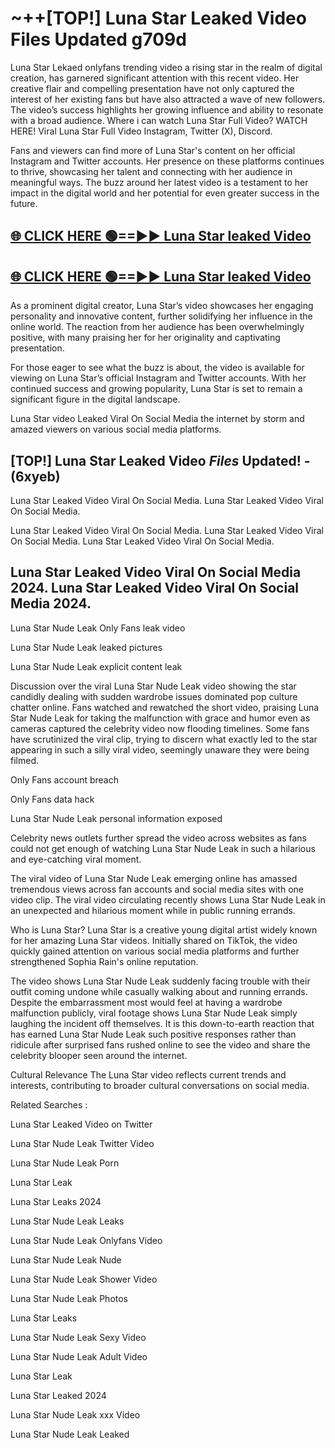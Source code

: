 # ~++[TOP!] Luna Star Leaked Video Files Updated g709d

 Luna Star Lekaed onlyfans trending video a rising star in the realm of digital creation, has garnered significant attention with this recent video. Her creative flair and compelling presentation have not only captured the interest of her existing fans but have also attracted a wave of new followers. The video’s success highlights her growing influence and ability to resonate with a broad audience.
Where i can watch  Luna Star Full Video? WATCH HERE! Viral  Luna Star Full Video Instagram, Twitter (X), Discord.


Fans and viewers can find more of  Luna Star's content on her official Instagram and Twitter accounts. Her presence on these platforms continues to thrive, showcasing her talent and connecting with her audience in meaningful ways. The buzz around her latest video is a testament to her impact in the digital world and her potential for even greater success in the future.


## [🌐 CLICK HERE 🟢==►►  Luna Star leaked Video ](https://onlyclips.site?title=Luna_Star&ref=git)

## [🌐 CLICK HERE 🟢==►►  Luna Star leaked Video ](https://onlyclips.site?title=Luna_Star&ref=git)


As a prominent digital creator,  Luna Star’s video showcases her engaging personality and innovative content, further solidifying her influence in the online world. The reaction from her audience has been overwhelmingly positive, with many praising her for her originality and captivating presentation.

For those eager to see what the buzz is about, the video is available for viewing on  Luna Star’s official Instagram and Twitter accounts. With her continued success and growing popularity,  Luna Star is set to remain a significant figure in the digital landscape.


  Luna Star video Leaked Viral On Social Media the internet by storm and amazed viewers on various social media platforms.


## [TOP!]  Luna Star Leaked Video *Files* Updated! - (6xyeb) 

 Luna Star Leaked Video Viral On Social Media. Luna Star Leaked Video Viral On Social Media.

 Luna Star Leaked Video Viral On Social Media. Luna Star Leaked Video Viral On Social Media. Luna Star Leaked Video Viral On Social Media.


##  Luna Star Leaked Video Viral On Social Media 2024. Luna Star Leaked Video Viral On Social Media 2024.
 Luna Star Nude Leak Only Fans leak video

 Luna Star Nude Leak leaked pictures

 Luna Star Nude Leak explicit content leak

Discussion over the viral  Luna Star Nude Leak video showing the star candidly dealing with sudden wardrobe issues dominated pop culture chatter online. Fans watched and rewatched the short video, praising  Luna Star Nude Leak for taking the malfunction with grace and humor even as cameras captured the celebrity video now flooding timelines. Some fans have scrutinized the viral clip, trying to discern what exactly led to the star appearing in such a silly viral video, seemingly unaware they were being filmed.


Only Fans account breach

Only Fans data hack

 Luna Star Nude Leak personal information exposed

Celebrity news outlets further spread the video across websites as fans could not get enough of watching  Luna Star Nude Leak in such a hilarious and eye-catching viral moment.


The viral video of  Luna Star Nude Leak emerging online has amassed tremendous views across fan accounts and social media sites with one video clip. The viral video circulating recently shows  Luna Star Nude Leak in an unexpected and hilarious moment while in public running errands.


Who is  Luna Star?  Luna Star is a creative young digital artist widely known for her amazing  Luna Star videos. Initially shared on TikTok, the video quickly gained attention on various social media platforms and further strengthened Sophia Rain's online reputation.

The video shows  Luna Star Nude Leak suddenly facing trouble with their outfit coming undone while casually walking about and running errands. Despite the embarrassment most would feel at having a wardrobe malfunction publicly, viral footage shows  Luna Star Nude Leak simply laughing the incident off themselves. It is this down-to-earth reaction that has earned  Luna Star Nude Leak such positive responses rather than ridicule after surprised fans rushed online to see the video and share the celebrity blooper seen around the internet.

Cultural Relevance The  Luna Star video reflects current trends and interests, contributing to broader cultural conversations on social media.

Related Searches :

 Luna Star Leaked Video on Twitter

 Luna Star Nude Leak Twitter Video

 Luna Star Nude Leak Porn

 Luna Star Leak 

 Luna Star Leaks 2024

 Luna Star Nude Leak Leaks

 Luna Star Nude Leak Onlyfans Video

 Luna Star Nude Leak Nude

 Luna Star Nude Leak Shower Video

 Luna Star Nude Leak Photos

 Luna Star Leaks

 Luna Star Nude Leak Sexy Video

 Luna Star Nude Leak Adult Video

 Luna Star Leak

 Luna Star Leaked 2024

 Luna Star Nude Leak xxx Video

 Luna Star Nude Leak Leaked